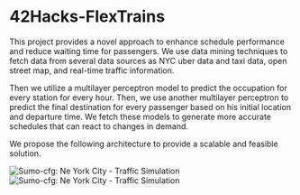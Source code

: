 # 42Hacks-FlexTrains

This project provides a novel approach to enhance schedule performance and reduce waiting time for passengers. We use data mining techniques to fetch data from several data sources as NYC uber data and taxi data, open street map, and real-time traffic information. 

Then we utilize a multilayer perceptron model to predict the occupation for every station for every hour. Then, we use another multilayer perceptron to predict the final destination for every passenger based on his initial location and departure time. We fetch these models to generate more accurate schedules that can react to changes in demand.

We propose the following architecture to provide a scalable and feasible solution.

![Sumo-cfg: Ne York City - Traffic Simulation](https://i.ibb.co/Pg57GCr/sumo-ny.png)
![Sumo-cfg: Ne York City - Traffic Simulation](https://i.ibb.co/YXQPq4G/Captura-de-pantalla-2021-10-27-155039.png)
